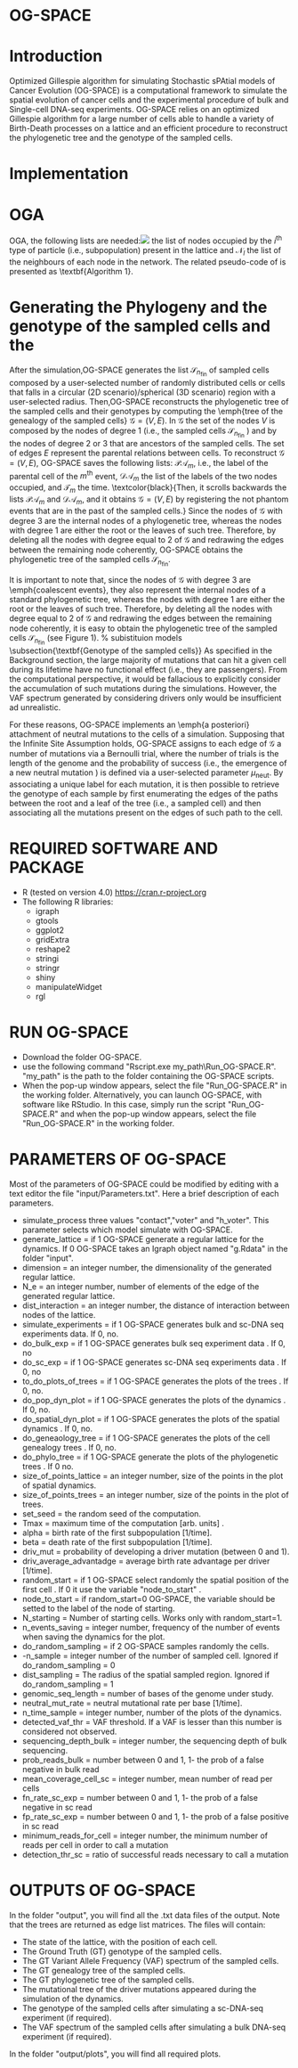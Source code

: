 # OG-SPACE
# Introduction 
Optimized Gillespie algorithm for simulating  Stochastic sPAtial models of Cancer Evolution (OG-SPACE) is a computational framework to simulate the spatial evolution of cancer cells and the experimental procedure of bulk and Single-cell DNA-seq experiments.
OG-SPACE relies on an optimized Gillespie algorithm for a large number of cells able to handle a variety of Birth-Death processes on a lattice and an efficient procedure to reconstruct the phylogenetic tree and the genotype of the sampled cells. 

# Implementation 

# OGA
OGA, the following lists are needed:<img src="https://render.githubusercontent.com/render/math?math=\mathcal{V}_i"> the list of nodes occupied by the $i^\text{th}$ type of particle (i.e., subpopulation) present in the lattice and $\mathcal{N}_l$ the list of the neighbours of each node in the network. The related pseudo-code of is presented as \textbf{Algorithm 1}.


# Generating the Phylogeny and the genotype of the sampled cells and the 

After the simulation,OG-SPACE generates the list $\mathcal{S}_{n_{\text{fin}}}$ of sampled cells composed by a user-selected number of randomly distributed cells or cells that falls in a circular (2D scenario)/spherical (3D scenario) region with a user-selected radius.
Then,OG-SPACE reconstructs the phylogenetic tree of the sampled cells and their genotypes by computing the \emph{tree of the genealogy of the sampled cells} $\mathcal{G}=(V,E)$. 
In $\mathcal{G}$ the set of the nodes $V$ is composed by the nodes of degree  $1$ (i.e., the sampled cells $\mathcal{S}_{n_{\text{fin}}}$ ) and by the nodes of degree $2$ or $3$ that are ancestors of the sampled cells. The set of edges $E$ represent the parental relations between cells.
To reconstruct $\mathcal{G}=(V,E)$,
OG-SPACE saves the following lists: $\mathcal{PA}_m$, i.e.,  the label of the parental cell of the $m^{\text{th}}$  event,  $\mathcal{DA}_m$ the list of the labels of the two nodes occupied, and  $\mathcal{T}_m$  the time. \textcolor{black}{Then,  it scrolls backwards the lists   $\mathcal{PA}_m$ and   $\mathcal{DA}_m$, and it obtains $\mathcal{G}=(V,E)$  by registering the not phantom events that are in the past of the sampled cells.}
Since the nodes of $\mathcal{G}$ with degree $3$ are the internal nodes of a  phylogenetic tree, whereas the nodes with degree $1$ are either the root or the leaves of such tree. 
Therefore, by deleting all the nodes with degree equal to $2$ of $\mathcal{G}$ and redrawing the edges between the remaining node coherently, OG-SPACE obtains the phylogenetic tree of the sampled cells $\mathcal{S}_{n_{\text{fin}}}$. 



It is important to note that, since the nodes of $\mathcal{G}$ with degree $3$ are \emph{coalescent events},  they also represent the internal nodes of a standard phylogenetic tree, whereas the nodes with degree $1$ are either the root or the leaves of such tree. 
Therefore, by deleting all the nodes with degree equal to $2$ of $\mathcal{G}$ and redrawing the edges between the remaining node coherently, it is easy to obtain the phylogenetic tree of the sampled cells $\mathcal{S}_{n_{\text{fin}}}$ (see Figure 1). 
% subistituion models 
\subsection{\textbf{Genotype of the sampled cells}}
As specified in the Background section, the large majority of mutations that can hit a given cell during its lifetime have no functional effect (i.e., they are passengers). 
From the computational perspective, it would be fallacious to explicitly consider the accumulation of such mutations during the simulations. 
However, the VAF spectrum generated by considering drivers only would be insufficient ad unrealistic. 


For these reasons, OG-SPACE implements an \emph{a posteriori} attachment of neutral mutations to the cells of a simulation. 
Supposing that the Infinite Site Assumption holds, OG-SPACE assigns to each edge of $\mathcal{G}$ a number of mutations via a Bernoulli trial, where the number of trials is the length of the genome and the probability of success (i.e., the emergence of a new neutral mutation ) is defined via
a user-selected parameter $\mu_\text{neut}$. 
By associating a unique label for each mutation, it is then possible to retrieve the genotype of each sample by first enumerating the edges of the paths between the root and a leaf of the tree (i.e., a sampled cell) and then associating all the mutations present on the edges of such path to the cell.

# REQUIRED  SOFTWARE AND PACKAGE

- R (tested on version 4.0) https://cran.r-project.org
- The following R libraries:
  - igraph
  - gtools
  - ggplot2
  - gridExtra
  - reshape2
  - stringi
  - stringr
  - shiny
  - manipulateWidget
  - rgl

# RUN OG-SPACE
- Download the folder OG-SPACE.
- use the following command "Rscript.exe  my_path\Run_OG-SPACE.R". "my_path" is the path to the folder containing the OG-SPACE scripts.
- When the pop-up window appears, select the file "Run_OG-SPACE.R" in the working folder.
Alternatively, you can launch OG-SPACE, with software like RStudio. In this case, simply run the script "Run_OG-SPACE.R" and when the pop-up window appears, select the file "Run_OG-SPACE.R" in the working folder.
 
# PARAMETERS OF OG-SPACE
Most of the parameters of OG-SPACE could be modified by editing with a text editor the file "input/Parameters.txt". Here a brief description of each parameters.
- simulate_process            three values "contact","voter" and "h_voter". This parameter selects which model simulate with OG-SPACE.
- generate_lattice = if 1 OG-SPACE generate a regular lattice for the dynamics. If 0 OG-SPACE takes an Igraph object named "g.Rdata" in the folder "input".
- dimension = an integer number, the dimensionality of the generated regular lattice.
- N_e  			   =  an integer number, number of elements of the edge of the generated regular lattice.
- dist_interaction = an integer number, the distance of interaction between nodes of the lattice.
- simulate_experiments       = if 1 OG-SPACE generates bulk and sc-DNA seq experiments data. If 0, no. 
- do_bulk_exp		     = if 1 OG-SPACE generates  bulk seq experiment data . If 0,  no
- do_sc_exp		     = if 1 OG-SPACE generates sc-DNA seq experiments data . If 0, no
- to_do_plots_of_trees         = if 1 OG-SPACE generates the plots of the trees . If 0, no. 
- do_pop_dyn_plot              = if 1 OG-SPACE generates the plots of the dynamics . If 0, no. 
- do_spatial_dyn_plot         = if 1 OG-SPACE generates the plots of the spatial dynamics . If 0, no.  
- do_geneaology_tree           = if 1 OG-SPACE generates the plots of the cell genealogy trees . If 0,  no. 
- do_phylo_tree              =  if 1 OG-SPACE generate the plots of the phylogenetic trees . If 0  no. 
- size_of_points_lattice       = an integer number, size of the points in the plot of spatial dynamics.
- size_of_points_trees         = an integer number, size of the points in the plot of trees.
- set_seed                    = the random seed of the computation.
- Tmax  = maximum time of the computation [arb. units] . 
- alpha  = birth rate of the first subpopulation [1/time].
- beta     = death rate of the first subpopulation [1/time].
- driv_mut      =   probability of developing a driver mutation (between 0 and 1).
- driv_average_advantadge = average birth rate advantage per driver [1/time].
- random_start               = if 1 OG-SPACE select randomly the spatial position of the first cell . If 0 it use the variable "node_to_start" .
- node_to_start              = if  random_start=0 OG-SPACE, the variable should be setted to the label of the node of starting.
- N_starting                 = Number of starting cells.  Works only with  random_start=1.
- n_events_saving             = integer number, frequency of the number of events when saving the dynamics for the plot.
- do_random_sampling           = if 2 OG-SPACE samples randomly the cells.
- -n_sample		    = integer number of the number of sampled cell. Ignored if do_random_sampling  = 0
- dist_sampling                = The radius of the spatial sampled region. Ignored if do_random_sampling  = 1
- genomic_seq_length          = number of bases of the genome under study.
- neutral_mut_rate            = neutral mutational rate per base [1/time].
- n_time_sample               = integer number, number of the plots of the dynamics.
- detected_vaf_thr 	    = VAF threshold. If a VAF is lesser than this number is considered not observed.
- sequencing_depth_bulk        = integer number, the sequencing depth of bulk sequencing.
- prob_reads_bulk		    = number between 0 and 1, 1- the prob of a false negative in bulk read
- mean_coverage_cell_sc      = integer number, mean number of read per cells
- fn_rate_sc_exp               = number between 0 and 1, 1- the prob of a false negative in sc read
- fp_rate_sc_exp              = number between 0 and 1, 1- the prob of a false positive in sc read
- minimum_reads_for_cell      = integer number, the minimum number of reads per cell in order to call a mutation
- detection_thr_sc             = ratio of successful reads necessary to call  a mutation

# OUTPUTS OF OG-SPACE

In the folder "output", you will find all the .txt data files of the output. Note that the trees are returned as edge list matrices.
The files will contain:
- The state of the lattice, with the position of each cell.
- The Ground Truth (GT) genotype of the sampled cells.
- The  GT  Variant Allele Frequency (VAF) spectrum of the sampled cells.
- The GT genealogy tree  of the sampled cells.
- The GT phylogenetic  tree  of the sampled cells.
- The mutational tree of the driver mutations appeared during the simulation of the dynamics.
-  The  genotype of the sampled cells after simulating a sc-DNA-seq experiment (if required).
- The VAF spectrum of the sampled cells after simulating a  bulk DNA-seq experiment (if required).
      
In the folder "output/plots", you will find all required plots.



